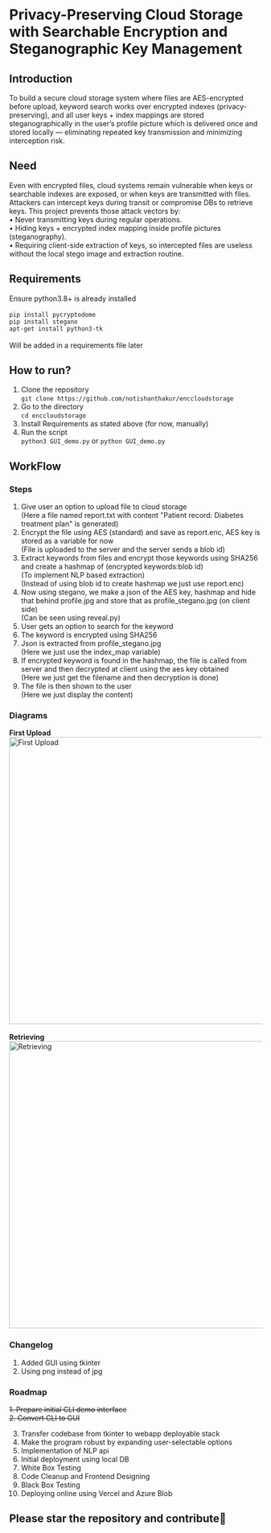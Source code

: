 # Privacy-Preserving Cloud Storage with Searchable Encryption and Steganographic Key Management

## Introduction
To build a secure cloud storage system where files are AES-encrypted before upload, keyword search works over encrypted indexes (privacy-preserving), and all user keys + index mappings are stored steganographically in the user’s profile picture which is delivered once and stored locally — eliminating repeated key transmission and minimizing interception risk.

## Need
Even with encrypted files, cloud systems remain vulnerable when keys or searchable indexes are exposed, or when keys are transmitted with files. Attackers can intercept keys during transit or compromise DBs to retrieve keys. This project prevents those attack vectors by: <br>
• Never transmitting keys during regular operations. <br>
• Hiding keys + encrypted index mapping inside profile pictures (steganography). <br>
• Requiring client-side extraction of keys, so intercepted files are useless without the local stego image and extraction routine. <br>

## Requirements
Ensure python3.8+ is already installed <br><br>
`pip install pycryptodome`
<br>
`pip install stegano`
<br>
`apt-get install python3-tk`
<br><br>
Will be added in a requirements file later

## How to run?
1. Clone the repository <br>
`git clone https://github.com/notishanthakur/enccloudstorage`
2. Go to the directory <br>
`cd enccloudstorage`
3. Install Requirements as stated above (for now, manually)
4. Run the script <br>
`python3 GUI_demo.py` or `python GUI_demo.py`
## WorkFlow
### Steps
1. Give user an option to upload file to cloud storage <br>
(Here a file named report.txt with content "Patient record: Diabetes treatment plan" is generated) <br>
2. Encrypt the file using AES (standard) and save as report.enc, AES key is stored as a variable for now <br>
(File is uploaded to the server and the server sends a blob id) <br>
3. Extract keywords from files and encrypt those keywords using SHA256 and create a hashmap of (encrypted keywords:blob id) <br>
(To implement NLP based extraction) <br>
(Instead of using blob id to create hashmap we just use report.enc) <br>
3. Now using stegano, we make a json of the AES key, hashmap and hide that behind profile.jpg and store that as profile_stegano.jpg (on client side) <br>
(Can be seen using reveal.py) <br>
4. User gets an option to search for the keyword <br>
5. The keyword is encrypted using SHA256 <br>
6. Json is extracted from profile_stegano.jpg <br>
(Here we just use the index_map variable) <br>
7. If encrypted keyword is found in the hashmap, the file is called from server and then decrypted at client using the aes key obtained <br>
(Here we just get the filename and then decryption is done) <br>
8. The file is then shown to the user <br>
(Here we just display the content) <br>

### Diagrams
<b>First Upload</b>
<img width="946" height="571" alt="First Upload" src="https://github.com/user-attachments/assets/a5f9f499-aadb-401c-a7fc-facc8373ab6d" />
<br><br>
<b>Retrieving</b>
<img width="946" height="571" alt="Retrieving" src="https://github.com/user-attachments/assets/17cdbb20-3749-4794-92f1-3f2d7704f436" />


### Changelog
1. Added GUI using tkinter
2. Using png instead of jpg

### Roadmap

  ~~1. Prepare initial CLI demo interface~~ <br>
  ~~2. Convert CLI to GUI~~ <br>
  
  3. Transfer codebase from tkinter to webapp deployable stack <br>
  4. Make the program robust by expanding user-selectable options <br>
  5. Implementation of NLP api <br>
  6. Initial deployment using local DB <br>
  7. White Box Testing <br>
  8. Code Cleanup and Frontend Designing <br>
  9. Black Box Testing <br>
  10. Deploying online using Vercel and Azure Blob <br>

## Please star the repository and contribute💫


